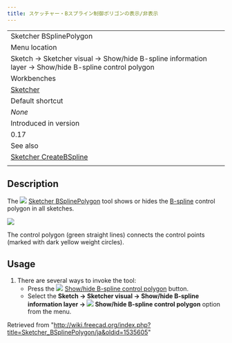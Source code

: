 ```yaml
---
title: スケッチャー・Bスプライン制御ポリゴンの表示/非表示
---
```

|  |
| --- |
| Sketcher BSplinePolygon |
| Menu location |
| Sketch → Sketcher visual → Show/hide B-spline information layer → Show/hide B-spline control polygon |
| Workbenches |
| [Sketcher](/Sketcher_Workbench "Sketcher Workbench") |
| Default shortcut |
| *None* |
| Introduced in version |
| 0.17 |
| See also |
| [Sketcher CreateBSpline](/Sketcher_CreateBSpline "Sketcher CreateBSpline") |
|  |

## Description

The ![](/images/Sketcher_BSplinePolygon.svg) [Sketcher BSplinePolygon](/Sketcher_BSplinePolygon "Sketcher BSplinePolygon") tool shows or hides the [B-spline](/B-Splines "B-Splines") control polygon in all sketches.

![](/images/Sketcher_B-spline_example01.png)

The control polygon (green straight lines) connects the control points (marked with dark yellow weight circles).

## Usage

1. There are several ways to invoke the tool:
   * Press the ![](/images/Sketcher_BSplinePolygon.svg) [Show/hide B-spline control polygon](/Sketcher_BSplinePolygon "Sketcher BSplinePolygon") button.
   * Select the **Sketch → Sketcher visual → Show/hide B-spline information layer → ![](/images/Sketcher_BSplinePolygon.svg) Show/hide B-spline control polygon** option from the menu.

Retrieved from "<http://wiki.freecad.org/index.php?title=Sketcher_BSplinePolygon/ja&oldid=1535605>"